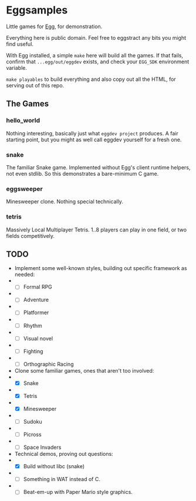 # Eggsamples

Little games for [Egg](https://github.com/aksommerville/egg), for demonstration.

Everything here is public domain. Feel free to eggstract any bits you might find useful.

With Egg installed, a simple `make` here will build all the games.
If that fails, confirm that `...egg/out/eggdev` exists, and check your `EGG_SDK` environment variable.

`make playables` to build everything and also copy out all the HTML, for serving out of this repo.

## The Games

### hello_world

Nothing interesting, basically just what `eggdev project` produces.
A fair starting point, but you might as well call eggdev yourself for a fresh one.

### snake

The familiar Snake game.
Implemented without Egg's client runtime helpers, not even stdlib.
So this demonstrates a bare-minimum C game.

### eggsweeper

Minesweeper clone.
Nothing special technically.

### tetris

Massively Local Multiplayer Tetris.
1..8 players can play in one field, or two fields competitively.

## TODO

- Implement some well-known styles, building out specific framework as needed:
- - [ ] Formal RPG
- - [ ] Adventure
- - [ ] Platformer
- - [ ] Rhythm
- - [ ] Visual novel
- - [ ] Fighting
- - [ ] Orthographic Racing
- Clone some familiar games, ones that aren't too involved:
- - [x] Snake
- - [x] Tetris
- - [x] Minesweeper
- - [ ] Sudoku
- - [ ] Picross
- - [ ] Space Invaders
- Technical demos, proving out questions:
- - [x] Build without libc (snake)
- - [ ] Something in WAT instead of C.
- - [ ] Beat-em-up with Paper Mario style graphics.
